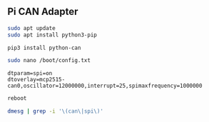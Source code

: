 ## Pi CAN Adapter

```bash
sudo apt update
sudo apt install python3-pip
```

```bash
pip3 install python-can
```

```bash
sudo nano /boot/config.txt
```

```
dtparam=spi=on
dtoverlay=mcp2515-can0,oscillator=12000000,interrupt=25,spimaxfrequency=1000000
```


```bash
reboot
```


```bash
dmesg | grep -i '\(can\|spi\)'
```